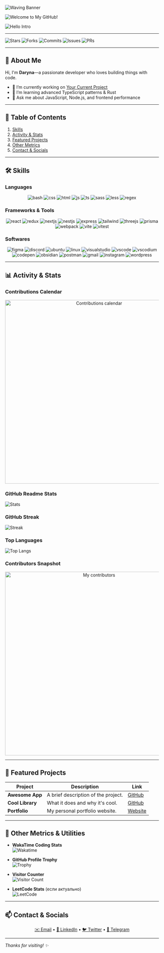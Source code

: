 ![Waving Banner](https://capsule-render.vercel.app/api?type=waving&height=250&color=0:20B2AA,100:98FF98&text=DARYNA-KH&fontColor=ffffff&animation=fadeIn&fontAlign=50&fontAlignY=40)

![Welcome to My GitHub!](https://readme-typing-svg.herokuapp.com?font=Fira+Code&size=48&pause=2000&color=00FF00&background=00000000&center=true&width=600&height=100&lines=Welcome+to+My+GitHub!)

![Hello Intro](https://readme-typing-svg.herokuapp.com?font=Fira+Code&size=24&pause=1500&color=FFFFFF&background=00000000&center=true&width=600&height=80&lines=%F0%9F%8C%9F+Hello%2C+I%27m+Daryna!;%F0%9F%92%BB+I+build+things+with+code;%F0%9F%9A%80+Let%27s+collaborate!)

---

<!-- Badges -->

![Stars](https://img.shields.io/github/stars/daryna-kh/usersManagement?style=social)
![Forks](https://img.shields.io/github/forks/daryna-kh/usersManagement?style=social)
![Commits](https://img.shields.io/github/commit-activity/m/daryna-kh/usersManagement)
![Issues](https://img.shields.io/github/issues/daryna-kh/usersManagement)
![PRs](https://img.shields.io/github/issues-pr/daryna-kh/usersManagement)

---

## 👋 About Me

Hi, I'm **Daryna**—a passionate developer who loves building things with code.

- 🔭 I’m currently working on [Your Current Project](https://github.com/daryna-kh/usersManagement)
- 🌱 I’m learning advanced TypeScript patterns & Rust
- 💬 Ask me about JavaScript, Node.js, and frontend performance

---

## 📑 Table of Contents

1. [Skills](#-skills)
2. [Activity & Stats](#-activity--stats)
3. [Featured Projects](#-featured-projects)
4. [Other Metrics](#-other-metrics)
5. [Contact & Socials](#-contact--socials)

---

## 🛠 Skills

### Languages

<p align="center">
  <img src="https://skillicons.dev/icons?i=bash" alt="bash" />
  <img src="https://skillicons.dev/icons?i=css" alt="css" />
  <img src="https://skillicons.dev/icons?i=html" alt="html" />
  <img src="https://skillicons.dev/icons?i=js" alt="js" />
  <img src="https://skillicons.dev/icons?i=ts" alt="ts" />
  <img src="https://skillicons.dev/icons?i=sass" alt="sass" />
  <img src="https://skillicons.dev/icons?i=less" alt="less" />
  <img src="https://skillicons.dev/icons?i=regex" alt="regex" />
</p>

### Frameworks & Tools

<p align="center">
  <img src="https://skillicons.dev/icons?i=react" alt="react" />
  <img src="https://skillicons.dev/icons?i=redux" alt="redux" />
  <img src="https://skillicons.dev/icons?i=nextjs" alt="nextjs" />
  <img src="https://skillicons.dev/icons?i=nestjs" alt="nestjs" />
  <img src="https://skillicons.dev/icons?i=express" alt="express" />
  <img src="https://skillicons.dev/icons?i=tailwind" alt="tailwind" />
  <img src="https://skillicons.dev/icons?i=threejs" alt="threejs" />
  <img src="https://skillicons.dev/icons?i=prisma" alt="prisma" />
  <img src="https://skillicons.dev/icons?i=webpack" alt="webpack" />
  <img src="https://skillicons.dev/icons?i=vite" alt="vite" />
  <img src="https://skillicons.dev/icons?i=vitest" alt="vitest" />
</p>

### Softwares

<p align="center">
  <img src="https://skillicons.dev/icons?i=figma" alt="figma" />
  <img src="https://skillicons.dev/icons?i=discord" alt="discord" />
  <img src="https://skillicons.dev/icons?i=ubuntu" alt="ubuntu" />
  <img src="https://skillicons.dev/icons?i=linux" alt="linux" />
  <img src="https://skillicons.dev/icons?i=visualstudio" alt="visualstudio" />
  <img src="https://skillicons.dev/icons?i=vscode" alt="vscode" />
  <img src="https://skillicons.dev/icons?i=vscodium" alt="vscodium" />
  <img src="https://skillicons.dev/icons?i=codepen" alt="codepen" />
  <img src="https://skillicons.dev/icons?i=obsidian" alt="obsidian" />
  <img src="https://skillicons.dev/icons?i=postman" alt="postman" />
  <img src="https://skillicons.dev/icons?i=gmail" alt="gmail" />
  <img src="https://skillicons.dev/icons?i=instagram" alt="instagram" />
  <img src="https://skillicons.dev/icons?i=wordpress" alt="wordpress" />
</p>

---

## 📊 Activity & Stats

### Contributions Calendar

<p align="center">
  <img src="./screens/contributions-calendar.svg" alt="Contributions calendar" width="600" />
</p>

### GitHub Readme Stats

![Stats](https://github-readme-stats.vercel.app/api?username=daryna-kh&show_icons=true&theme=radical)

### GitHub Streak

![Streak](https://github-readme-streak-stats.herokuapp.com/?user=daryna-kh)

### Top Languages

![Top Langs](https://github-readme-stats.vercel.app/api/top-langs/?username=daryna-kh&layout=compact)

### Contributors Snapshot

<p align="center">
  <img src="./screens/contributors.png" alt="My contributors" width="600" />
</p>

---

## 🚀 Featured Projects

| Project          | Description                         | Link                                               |
| ---------------- | ----------------------------------- | -------------------------------------------------- |
| **Awesome App**  | A brief description of the project. | [GitHub](https://github.com/daryna-kh/awesome-app) |
| **Cool Library** | What it does and why it's cool.     | [GitHub](https://github.com/daryna-kh/cool-lib)    |
| **Portfolio**    | My personal portfolio website.      | [Website](https://daryna.dev)                      |

---

## 🔧 Other Metrics & Utilities

- **WakaTime Coding Stats**  
  ![Wakatime](https://github-readme-stats.vercel.app/api/wakatime?username=daryna-kh)

- **GitHub Profile Trophy**  
  ![Trophy](https://github-profile-trophy.vercel.app/?username=daryna-kh)

- **Visitor Counter**  
  ![Visitor Count](https://visitor-badge.glitch.me/badge?page_id=daryna-kh.daryna-kh)

- **LeetCode Stats** (если актуально)  
  ![LeetCode](https://leetcard.jacoblin.cool/daryna-kh)

---

## 📫 Contact & Socials

<p align="center">
  <a href="mailto:your.email@example.com">✉️ Email</a> •
  <a href="https://linkedin.com/in/yourprofile">🔗 LinkedIn</a> •
  <a href="https://twitter.com/yourhandle">🐦 Twitter</a> •
  <a href="https://t.me/yourtelegram">💬 Telegram</a>
</p>

---

_Thanks for visiting! ✨_
